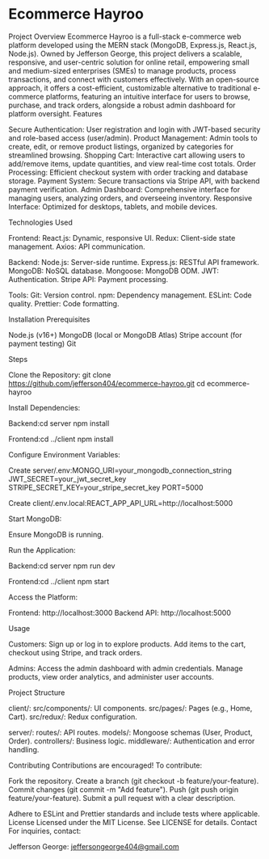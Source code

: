 # Ecommerce Hayroo

Project Overview
Ecommerce Hayroo is a full-stack e-commerce web platform developed using the MERN stack (MongoDB, Express.js, React.js, Node.js). Owned by Jefferson George, this project delivers a scalable, responsive, and user-centric solution for online retail, empowering small and medium-sized enterprises (SMEs) to manage products, process transactions, and connect with customers effectively. With an open-source approach, it offers a cost-efficient, customizable alternative to traditional e-commerce platforms, featuring an intuitive interface for users to browse, purchase, and track orders, alongside a robust admin dashboard for platform oversight.
Features

Secure Authentication: User registration and login with JWT-based security and role-based access (user/admin).
Product Management: Admin tools to create, edit, or remove product listings, organized by categories for streamlined browsing.
Shopping Cart: Interactive cart allowing users to add/remove items, update quantities, and view real-time cost totals.
Order Processing: Efficient checkout system with order tracking and database storage.
Payment System: Secure transactions via Stripe API, with backend payment verification.
Admin Dashboard: Comprehensive interface for managing users, analyzing orders, and overseeing inventory.
Responsive Interface: Optimized for desktops, tablets, and mobile devices.

Technologies Used

Frontend:
React.js: Dynamic, responsive UI.
Redux: Client-side state management.
Axios: API communication.


Backend:
Node.js: Server-side runtime.
Express.js: RESTful API framework.
MongoDB: NoSQL database.
Mongoose: MongoDB ODM.
JWT: Authentication.
Stripe API: Payment processing.


Tools:
Git: Version control.
npm: Dependency management.
ESLint: Code quality.
Prettier: Code formatting.



Installation
Prerequisites

Node.js (v16+)
MongoDB (local or MongoDB Atlas)
Stripe account (for payment testing)
Git

Steps

Clone the Repository:
git clone https://github.com/jefferson404/ecommerce-hayroo.git
cd ecommerce-hayroo


Install Dependencies:

Backend:cd server
npm install


Frontend:cd ../client
npm install




Configure Environment Variables:

Create server/.env:MONGO_URI=your_mongodb_connection_string
JWT_SECRET=your_jwt_secret_key
STRIPE_SECRET_KEY=your_stripe_secret_key
PORT=5000


Create client/.env.local:REACT_APP_API_URL=http://localhost:5000




Start MongoDB:

Ensure MongoDB is running.


Run the Application:

Backend:cd server
npm run dev


Frontend:cd ../client
npm start




Access the Platform:

Frontend: http://localhost:3000
Backend API: http://localhost:5000



Usage

Customers:
Sign up or log in to explore products.
Add items to the cart, checkout using Stripe, and track orders.


Admins:
Access the admin dashboard with admin credentials.
Manage products, view order analytics, and administer user accounts.



Project Structure

client/:
src/components/: UI components.
src/pages/: Pages (e.g., Home, Cart).
src/redux/: Redux configuration.


server/:
routes/: API routes.
models/: Mongoose schemas (User, Product, Order).
controllers/: Business logic.
middleware/: Authentication and error handling.



Contributing
Contributions are encouraged! To contribute:

Fork the repository.
Create a branch (git checkout -b feature/your-feature).
Commit changes (git commit -m "Add feature").
Push (git push origin feature/your-feature).
Submit a pull request with a clear description.

Adhere to ESLint and Prettier standards and include tests where applicable.
License
Licensed under the MIT License. See LICENSE for details.
Contact
For inquiries, contact:

Jefferson George: jeffersongeorge404@gmail.com


